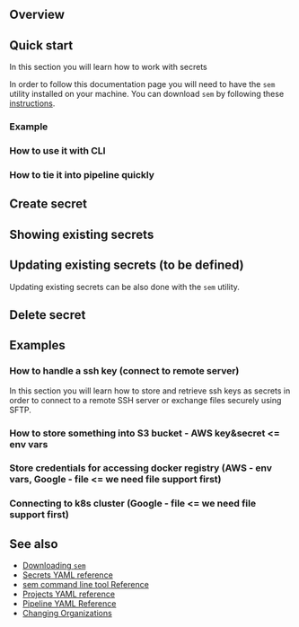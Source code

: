 


## Overview


## Quick start

In this section you will learn how to work with secrets

In order to follow this documentation page you will need to have the `sem`
utility installed on your machine. You can download `sem` by following
these [instructions]().

### Example

### How to use it with CLI

### How to tie it into pipeline quickly

## Create secret


## Showing existing secrets


## Updating existing secrets (to be defined)

Updating existing secrets can be also done with the `sem` utility.


## Delete secret


## Examples


### How to handle a ssh key (connect to remote server)

In this section you will learn how to store and retrieve ssh keys as secrets
in order to connect to a remote SSH server or exchange files securely using
SFTP.



### How to store something into S3 bucket -  AWS key&secret  <= env vars


### Store credentials for accessing docker registry (AWS - env vars, Google - file <= we need file support first)


### Connecting to k8s cluster (Google - file <= we need file support first)


## See also

* [Downloading `sem`]()
* [Secrets YAML reference](https://docs.semaphoreci.com/article/51-secrets-yaml-reference)
* [sem command line tool Reference](https://docs.semaphoreci.com/article/53-sem-reference)
* [Projects YAML reference](https://docs.semaphoreci.com/article/52-projects-yaml-reference)
* [Pipeline YAML Reference](https://docs.semaphoreci.com/article/50-pipeline-yaml)
* [Changing Organizations](https://docs.semaphoreci.com/article/29-changing-organizations)
